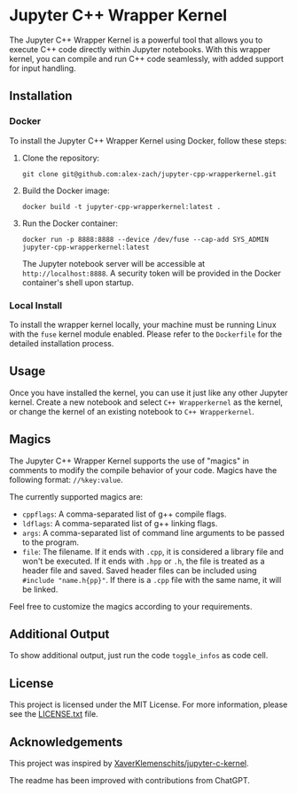 # Jupyter C++ Wrapper Kernel

The Jupyter C++ Wrapper Kernel is a powerful tool that allows you to execute C++ code directly within Jupyter notebooks. With this wrapper kernel, you can compile and run C++ code seamlessly, with added support for input handling.

## Installation

### Docker

To install the Jupyter C++ Wrapper Kernel using Docker, follow these steps:

1. Clone the repository:

   ```shell
   git clone git@github.com:alex-zach/jupyter-cpp-wrapperkernel.git
   ```

2. Build the Docker image:

   ```shell
   docker build -t jupyter-cpp-wrapperkernel:latest .
   ```

3. Run the Docker container:

   ```shell
   docker run -p 8888:8888 --device /dev/fuse --cap-add SYS_ADMIN jupyter-cpp-wrapperkernel:latest
   ```

   The Jupyter notebook server will be accessible at `http://localhost:8888`. A security token will be provided in the Docker container's shell upon startup.

### Local Install

To install the wrapper kernel locally, your machine must be running Linux with the `fuse` kernel module enabled. Please refer to the `Dockerfile` for the detailed installation process.

## Usage

Once you have installed the kernel, you can use it just like any other Jupyter kernel. Create a new notebook and select `C++ Wrapperkernel` as the kernel, or change the kernel of an existing notebook to `C++ Wrapperkernel`.

## Magics

The Jupyter C++ Wrapper Kernel supports the use of "magics" in comments to modify the compile behavior of your code. Magics have the following format: `//%key:value`.

The currently supported magics are:

* `cppflags`: A comma-separated list of g++ compile flags.
* `ldflags`: A comma-separated list of g++ linking flags.
* `args`: A comma-separated list of command line arguments to be passed to the program.
* `file`: The filename. If it ends with `.cpp`, it is considered a library file and won't be executed. If it ends with `.hpp` or `.h`, the file is treated as a header file and saved. Saved header files can be included using `#include "name.h{pp}"`. If there is a `.cpp` file with the same name, it will be linked.

Feel free to customize the magics according to your requirements.

## Additional Output
To show additional output, just run the code `toggle_infos` as code cell.

## License

This project is licensed under the MIT License. For more information, please see the [LICENSE.txt](LICENSE.txt) file.

## Acknowledgements

This project was inspired by [XaverKlemenschits/jupyter-c-kernel](https://github.com/XaverKlemenschits/jupyter-c-kernel).

The readme has been improved with contributions from ChatGPT.